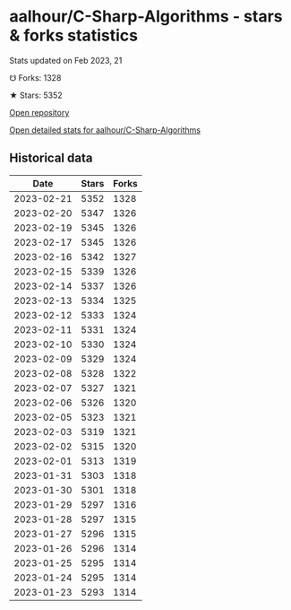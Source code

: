 # aalhour/C-Sharp-Algorithms - stars & forks statistics

Stats updated on Feb 2023, 21

☋ Forks: 1328

★ Stars: 5352

[Open repository](https://github.com/aalhour/C-Sharp-Algorithms)

[Open detailed stats for aalhour/C-Sharp-Algorithms](https://reviewgithub.com/rep/aalhour/C-Sharp-Algorithms)

## Historical data
| Date | Stars | Forks |
|------|-------|-------|
| 2023-02-21 | 5352 | 1328 | 
| 2023-02-20 | 5347 | 1326 | 
| 2023-02-19 | 5345 | 1326 | 
| 2023-02-17 | 5345 | 1326 | 
| 2023-02-16 | 5342 | 1327 | 
| 2023-02-15 | 5339 | 1326 | 
| 2023-02-14 | 5337 | 1326 | 
| 2023-02-13 | 5334 | 1325 | 
| 2023-02-12 | 5333 | 1324 | 
| 2023-02-11 | 5331 | 1324 | 
| 2023-02-10 | 5330 | 1324 | 
| 2023-02-09 | 5329 | 1324 | 
| 2023-02-08 | 5328 | 1322 | 
| 2023-02-07 | 5327 | 1321 | 
| 2023-02-06 | 5326 | 1320 | 
| 2023-02-05 | 5323 | 1321 | 
| 2023-02-03 | 5319 | 1321 | 
| 2023-02-02 | 5315 | 1320 | 
| 2023-02-01 | 5313 | 1319 | 
| 2023-01-31 | 5303 | 1318 | 
| 2023-01-30 | 5301 | 1318 | 
| 2023-01-29 | 5297 | 1316 | 
| 2023-01-28 | 5297 | 1315 | 
| 2023-01-27 | 5296 | 1315 | 
| 2023-01-26 | 5296 | 1314 | 
| 2023-01-25 | 5295 | 1314 | 
| 2023-01-24 | 5295 | 1314 | 
| 2023-01-23 | 5293 | 1314 | 

